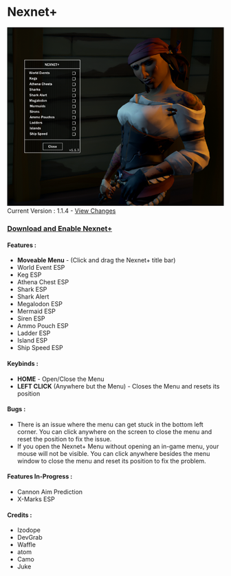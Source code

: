 # Nexnet+ 

![alt text](https://github.com/Izoee/NexnetPlus/blob/main/NexnetPlusDisplay.png?raw=true)  
Current Version : 1.1.4 - [View Changes](https://github.com/Izoee/NexnetPlus/blob/main/changelog.md)
### [Download and Enable Nexnet+](https://github.com/Izoee/NexnetPlus/blob/main/EnableNexnetPlus.md)

#### Features :
- **Moveable Menu** - (Click and drag the Nexnet+ title bar)
- World Event ESP
- Keg ESP
- Athena Chest ESP
- Shark ESP
- Shark Alert
- Megalodon ESP
- Mermaid ESP
- Siren ESP
- Ammo Pouch ESP
- Ladder ESP
- Island ESP
- Ship Speed ESP

#### Keybinds :
- **HOME** - Open/Close the Menu  
- **LEFT CLICK** (Anywhere but the Menu) - Closes the Menu and resets its position  

#### Bugs :  
- There is an issue where the menu can get stuck in the bottom left corner. You can click anywhere on the screen to close the menu and reset the position to fix the issue. 
- If you open the Nexnet+ Menu without opening an in-game menu, your mouse will not be visible. You can click anywhere besides the menu window to close the menu and reset its position to fix the problem.  
#### Features In-Progress :
  - Cannon Aim Prediction
  - X-Marks ESP
#### Credits :
  - Izodope
  - DevGrab
  - Waffle
  - atom
  - Camo
  - Juke
